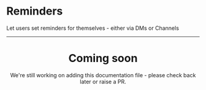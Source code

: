 # Reminders

Let users set reminders for themselves - either via DMs or Channels

---

<center><h1>Coming soon</h1></center>
<center>We're still working on adding this documentation file - please check back later or raise a PR.</center>